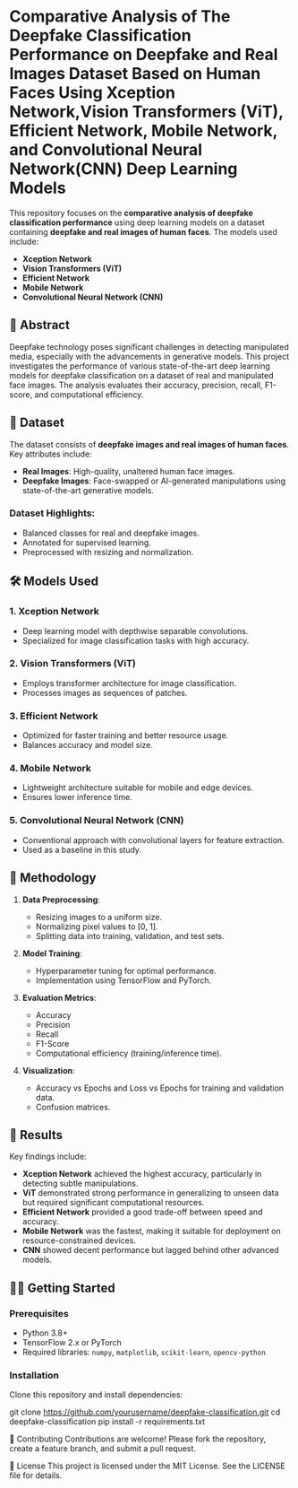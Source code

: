 # Comparative Analysis of The Deepfake Classification Performance on Deepfake and Real Images Dataset Based on Human Faces Using Xception Network,Vision Transformers (ViT), Efficient Network, Mobile Network, and Convolutional Neural Network(CNN) Deep Learning Models

This repository focuses on the **comparative analysis of deepfake classification performance** using deep learning models on a dataset containing **deepfake and real images of human faces**. The models used include:

- **Xception Network**
- **Vision Transformers (ViT)**
- **Efficient Network**
- **Mobile Network**
- **Convolutional Neural Network (CNN)**

## 📜 Abstract

Deepfake technology poses significant challenges in detecting manipulated media, especially with the advancements in generative models. This project investigates the performance of various state-of-the-art deep learning models for deepfake classification on a dataset of real and manipulated face images. The analysis evaluates their accuracy, precision, recall, F1-score, and computational efficiency.

## 📁 Dataset

The dataset consists of **deepfake images and real images of human faces**. Key attributes include:

- **Real Images**: High-quality, unaltered human face images.
- **Deepfake Images**: Face-swapped or AI-generated manipulations using state-of-the-art generative models.

### Dataset Highlights:
- Balanced classes for real and deepfake images.
- Annotated for supervised learning.
- Preprocessed with resizing and normalization.

## 🛠️ Models Used

### 1. **Xception Network**
- Deep learning model with depthwise separable convolutions.
- Specialized for image classification tasks with high accuracy.

### 2. **Vision Transformers (ViT)**
- Employs transformer architecture for image classification.
- Processes images as sequences of patches.

### 3. **Efficient Network**
- Optimized for faster training and better resource usage.
- Balances accuracy and model size.

### 4. **Mobile Network**
- Lightweight architecture suitable for mobile and edge devices.
- Ensures lower inference time.

### 5. **Convolutional Neural Network (CNN)**
- Conventional approach with convolutional layers for feature extraction.
- Used as a baseline in this study.

## 🔬 Methodology

1. **Data Preprocessing**:
    - Resizing images to a uniform size.
    - Normalizing pixel values to [0, 1].
    - Splitting data into training, validation, and test sets.

2. **Model Training**:
    - Hyperparameter tuning for optimal performance.
    - Implementation using TensorFlow and PyTorch.

3. **Evaluation Metrics**:
    - Accuracy
    - Precision
    - Recall
    - F1-Score
    - Computational efficiency (training/inference time).

4. **Visualization**:
    - Accuracy vs Epochs and Loss vs Epochs for training and validation data.
    - Confusion matrices.

## 🚀 Results

Key findings include:
- **Xception Network** achieved the highest accuracy, particularly in detecting subtle manipulations.
- **ViT** demonstrated strong performance in generalizing to unseen data but required significant computational resources.
- **Efficient Network** provided a good trade-off between speed and accuracy.
- **Mobile Network** was the fastest, making it suitable for deployment on resource-constrained devices.
- **CNN** showed decent performance but lagged behind other advanced models.

## 🧑‍💻 Getting Started

### Prerequisites
- Python 3.8+
- TensorFlow 2.x or PyTorch
- Required libraries: `numpy`, `matplotlib`, `scikit-learn`, `opencv-python`

### Installation
Clone this repository and install dependencies:

git clone https://github.com/yourusername/deepfake-classification.git
cd deepfake-classification
pip install -r requirements.txt

🤝 Contributing
Contributions are welcome! Please fork the repository, create a feature branch, and submit a pull request.

📄 License
This project is licensed under the MIT License. See the LICENSE file for details.
